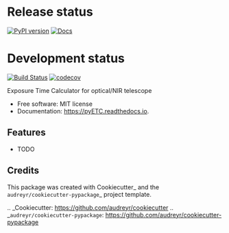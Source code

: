 # Release status

[![PyPI version](https://img.shields.io/pypi/v/pyETC.svg)](https://pypi.python.org/pypi/pyETC)
[![Docs](https://readthedocs.org/projects/pyETC/badge/?version=latest)](https://pyETC.readthedocs.io/en/latest/?badge=latest)

# Development status

[![Build Status](https://travis-ci.com/dcorre/pyETC.svg?branch=master)](https://travis-ci.com/dcorre/pyETC)
[![codecov](https://codecov.io/gh/dcorre/pyETC/branch/master/graphs/badge.svg)](https://codecov.io/gh/dcorre/pyETC/branch/master)
<!-- [![Linux](https://img.shields.io/travis/dcorre/pyETC/master.svg?label=Linux)](https://travis-ci.com/pyETC/pyETC)
[![OSX](https://img.shields.io/travis/dcorre/pyETC/master.svg?label=OSX)](https://travis-ci.com/pyETC/pyETC)
[![Windows](https://img.shields.io/travis/dcorre/pyETC/master.svg?label=Windows)](https://travis-ci.com/pyETC/pyETC)
-->

Exposure Time Calculator for optical/NIR telescope


* Free software: MIT license
* Documentation: https://pyETC.readthedocs.io.


Features
--------

* TODO

Credits
-------

This package was created with Cookiecutter_ and the `audreyr/cookiecutter-pypackage`_ project template.

.. _Cookiecutter: https://github.com/audreyr/cookiecutter
.. _`audreyr/cookiecutter-pypackage`: https://github.com/audreyr/cookiecutter-pypackage
